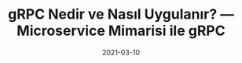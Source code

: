 ---
title: 'gRPC Nedir ve Nasıl Uygulanır? — Microservice Mimarisi ile gRPC'
cover: ./image.png
link: https://medium.com/yemeksepeti-teknoloji/grpc-nedir-ve-nas%C4%B1l-uygulan%C4%B1r-microservice-mimarisi-ile-grpc-9f1dc0847475
date: 2021-03-10
description: 'gRPC; Google’ın geliştirdiği Remote Procedure Call, yani başka bir servis ya da uzak sunucudaki bir metodu sanki kendi servisimizin metoduymuş gibi kullanabilmemizi sağlayan, client-server ilişkisindeki iletişimi kolay ve hızlıca sunan bir framworktür...'
tags: ['medium','microservice']
---